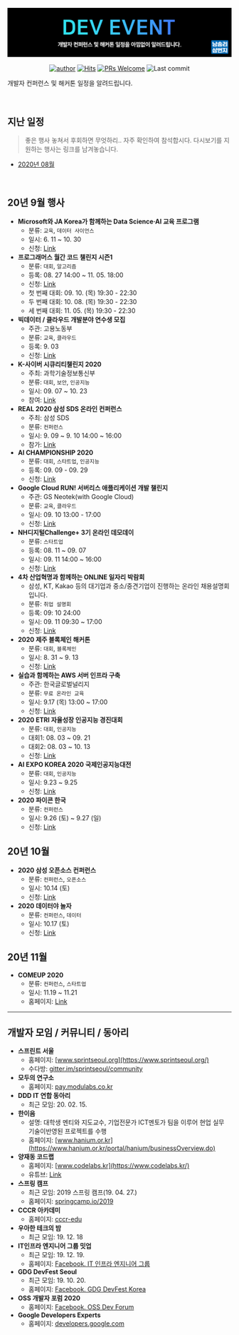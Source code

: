 
<div align=center>

![img](./static/title.PNG)


[![author](https://img.shields.io/badge/author-covenant-brightgreen.svg?style=flat-square)](https://covenant.tistory.com/)
[![Hits](https://hits.seeyoufarm.com/api/count/incr/badge.svg?url=https%3A%2F%2Fgithub.com%2Fbrave-people%2FDev-Event%2F&count_bg=%232DB400&title_bg=%23443731&title=Welcome%7E&edge_flat=true)](https://hits.seeyoufarm.com)
[![PRs Welcome](https://img.shields.io/badge/PRs-welcome-brightgreen.svg?style=flat-square)](https://github.com/brave-people/Dev-Event/pulls)
![Last commit](https://img.shields.io/github/last-commit/brave-people/Dev-Event?style=flat-square)

</div>

개발자 컨퍼런스 및 해커톤 일정을 알려드립니다.



<br />

## 지난 일정

> 좋은 행사 놓쳐서 후회하면 무엇하리.. 자주 확인하여 참석합시다. 다시보기를 지원하는 행사는 링크를 남겨놓습니다. 

- [2020년 08월](./2020/20_08.md)

<br />

## 20년 9월 행사

- __Microsoft와 JA Korea가 함께하는 Data Science·AI 교육 프로그램__
  - 분류: `교육`, `데이터 사이언스`
  - 일시: 6. 11 ~ 10. 30
  - 신청: [Link](https://www.jakorea.org/front/community/user/noticeview.do?seq=1195&board_subtype=&navDepth1=1&navDepth2=1&cPage=&searchText=)
- __프로그래머스 월간 코드 챌린지 시즌1__
  - 분류: `대회`, `알고리즘`
  - 등록: 08. 27 14:00 ~ 11. 05. 18:00
  - 신청: [Link](https://programmers.co.kr/competitions/417/monthly-code-challenge-s1)
  - 첫 번째 대회: 09. 10. (목) 19:30 - 22:30
  - 두 번째 대회: 10. 08. (목) 19:30 - 22:30	
  - 세 번째 대회: 11. 05. (목) 19:30 - 22:30
- __빅데이터 / 클라우드 개발분야 연수생 모집__
  - 주관: 고용노동부
  - 분류: `교육`, `클라우드`
  - 등록: 9. 03
  - 신청: [Link](http://infocom.ssu.ac.kr/rb/?c=2/51&p=5&uid=5885)
- __K-사이버 시큐리티챌린지 2020__
  - 주최: 과학기술정보통신부
  - 분류: `대회`, `보안`, `인공지능`
  - 일시: 09. 07 ~ 10. 23
  - 참여: [Link](https://www.k-csc2020.com/)
- __REAL 2020 삼성 SDS 온라인 컨퍼런스__
  - 주최: 삼성 SDS
  - 분류: `컨퍼런스`
  - 일시: 9. 09 ~ 9. 10 14:00 ~ 16:00
  - 참가: [Link](http://real.samsungsds.com/)
- __AI CHAMPIONSHIP 2020__
  - 분류: `대회`, `스타트업`, `인공지능`
  - 등록: 09. 09 - 09. 29 
  - 신청: [Link](https://www.k-startup.go.kr/main.do)
- __Google Cloud RUN! 서버리스 애플리케이션 개발 챌린지__
  - 주관: GS Neotek(with Google Cloud)
  - 분류: `교육`, `클라우드`
  - 일시: 09. 10 13:00 - 17:00
  - 신청: [Link](https://events.withgoogle.com/google-cloud-boot-camp-with-gs-neotek/)
- __NH디지털Challenge+ 3기 온라인 데모데이__
  - 분류: `스타트업`
  - 등록: 08. 11 ~ 09. 07
  - 일시: 09. 11 14:00 ~ 16:00
  - 신청: [Link](https://event-us.kr/nhdic/event/21186)
- __4차 산업혁명과 함께하는 ONLINE 일자리 박람회__ 
  - 삼성, KT, Kakao 등의 대기업과 중소/중견기업이 진행하는 온라인 채용설명회입니다.
  - 분류: `취업 설명회`
  - 등록: 09: 10 24:00
  - 일시: 09. 11 09:30 ~ 17:00
  - 신청: [Link](https://www.on-jobfair.com/)
- __2020 제주 블록체인 해커톤__
  - 분류: `대회`, `블록체인`
  - 일시: 8. 31 ~ 9. 13
  - 신청: [Link](http://jjbw.io/)
- __실습과 함께하는 AWS 서버 인프라 구축__
  - 주관: 한국글로벌널리지
  - 분류: `무료 온라인 교육`
  - 일시: 9.17 (목) 13:00 ~ 17:00
  - 신청: [Link](https://onoffmix.com/event/222910)
- __2020 ETRI 자율성장 인공지능 경진대회__
  - 분류: `대회`, `인공지능`
  - 대회1: 08. 03 ~ 09. 21
  - 대회2: 08. 03 ~ 10. 13
  - 신청: [Link](https://fashion-how.org/ETRI/index.html)
- __AI EXPO KOREA 2020 국제인공지능대전__
  - 분류: `대회`, `인공지능`
  - 일시: 9.23 ~ 9.25
  - 신청: [Link](http://www.aiexpo.co.kr/)
- __2020 파이콘 한국__
  - 분류: `컨퍼런스`
  - 일시: 9.26 (토) ~ 9.27 (일)
  - 신청: [Link](https://www.pycon.kr/2020/)


## 20년 10월
- __2020 삼성 오픈소스 컨퍼런스__
  - 분류: `컨퍼런스`, `오픈소스`
  - 일시: 10.14 (토)
  - 신청: [Link](https://www.soscon.net/)
- __2020 데이터야 놀자__
  - 분류: `컨퍼런스`, `데이터`
  - 일시: 10.17 (토)
  - 신청: [Link](https://datayanolja.github.io/)



## 20년 11월
- __COMEUP 2020__
  - 분류: `컨퍼런스`, `스타트업`
  - 일시: 11.19 ~ 11.21
  - 홈페이지: [Link](https://www.kcomeup.com/)

---------------
 
 ## 개발자 모임 / 커뮤니티 / 동아리
 - __스프린트 서울__
   - 홈페이지: [www.sprintseoul.org](https://www.sprintseoul.org/)
   - 수다방: [gitter.im/sprintseoul/community](https://gitter.im/sprintseoul/community)
 - __모두의 연구소__
   - 홈페이지: [pay.modulabs.co.kr](http://pay.modulabs.co.kr/)
 - __DDD IT 연합 동아리__
   - 최근 모임: 20. 02. 15.
 - __한이음__ 
   - 설명: 대학생 멘티와 지도교수, 기업전문가 ICT멘토가 팀을 이루어 현업 실무 기술이반영된 프로젝트를 수행
   - 홈페이지: [www.hanium.or.kr](https://www.hanium.or.kr/portal/hanium/businessOverview.do)
 - __양재동 코드랩__
   - 홈페이지: [www.codelabs.kr](https://www.codelabs.kr/)
   - 유튜브: [Link](https://www.youtube.com/channel/UC7SGsu80wfuTyQWo-PKatvg?view_as=subscriber)
 - __스프링 캠프__
   - 최근 모임: 2019 스프링 캠프(19. 04. 27.)
   - 홈페이지: [springcamp.io/2019](https://www.springcamp.io/2019/)
 - __CCCR 아카데미__
   - 홈페이지: [cccr-edu](https://www.cccr-edu.or.kr/main/index.jsp)
 - __우아한 테크의 밤__
   - 최근 모임: 19. 12. 18
 - __IT인프라 엔지니어 그룹 밋업__
   - 최근 모임: 19. 12. 19.
   - 홈페이지: [Facebook. IT 인프라 엔지니어 그룹](https://www.facebook.com/groups/InfraEngineer/)
 - __GDG DevFest Seoul__
   - 최근 모임: 19. 10. 20.
   - 홈페이지: [Facebook. GDG DevFest Korea](https://www.facebook.com/devfest.seoul.2019/)
 - __OSS 개발자 포럼 2020__
   - 홈페이지: [Facebook. OSS Dev Forum](https://www.facebook.com/groups/ossdevforum)
 - __Google Developers Experts__
   - 홈페이지: [developers.google.com](https://developers.google.com/community/experts)